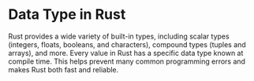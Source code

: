 # Data Type in Rust
Rust provides a wide variety of built-in types, including scalar types 
(integers, floats, booleans, and characters), compound types (tuples and arrays), and more. Every value in Rust has a specific data type known at compile time. 
This helps prevent many common programming errors and makes Rust both fast and reliable.
